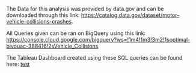 The Data for this analysis was provided by data.gov and can be downloaded through this link: https://catalog.data.gov/dataset/motor-vehicle-collisions-crashes.  

All Queries given can be ran on BigQuery using this link: https://console.cloud.google.com/bigquery?ws=!1m4!1m3!3m2!1soptimal-bivouac-388416!2sVehicle_Collisions  

The Tableau Dashboard created using these SQL queries can be found here: [test](https://public.tableau.com/app/profile/brandon.adam5912/viz/NewYorkCollisions_16896904482480/Dashboard14)
